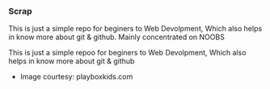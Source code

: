 ### Scrap

This is just a simple repo for beginers to Web Devolpment, Which also helps in know more about git & github. Mainly concentrated on NOOBS

This is just a simple repoo for beginers to Web Devolpment,
Which also helps in know more about git & github

* Image courtesy: playboxkids.com
